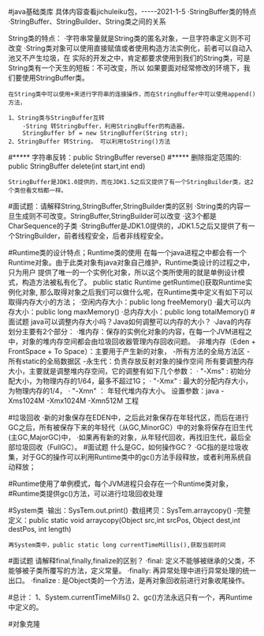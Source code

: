 #java基础类库    具体内容查看jichuleiku包，-----2021-1-5
    ·StringBuffer类的特点
    ·StringBuffer、StringBuilder、String类之间的关系
    
  String类的特点：
        ·字符串常量就是String类的匿名对象，一旦字符串定义则不可改变
        ·String类对象可以使用直接赋值或者使用构造方法实例化，前者可以自动入池又不产生垃圾，在
    实际的开发之中，肯定都要求使用到我们的String类，可是String类有一个天生的短板：不可改变，所以
    如果要面对经常修改的环境下，我们要使用StringBuffer类。
    
    在String类中可以使用+来进行字符串的连接操作，而在StringBuffer中可以使用append()方法，
    
    1、String类与StringBuffer互转
        ·String 转StringBuffer，利用StringBuffer的构造器，
        StringBuffer bf = new StringBuffer(String str);
    2、StringBuffer 转String， 可以利用toString()方法
    
#***** 字符串反转：public StringBuffer reverse() 
#***** 删除指定范围的: public StringBuffer delete(int start,int end)

    StringBuffer是JDK1.0提供的，而在JDK1.5之后又提供了有一个StringBuilder类，这2个类但看文档都一样。
    
    
#面试题：请解释String,StringBuffer,StringBuilder类的区别
    ·String类的内容一旦生成则不可改变。StringBuffer,StringBuilder可以改变
    ·这3个都是CharSequence的子类
    ·StringBuffer是JDK1.0提供的，JDK1.5之后又提供了有一个StringBuilder，前者线程安全，后者非线程安全。
    
    
#Runtime类的设计特点；Runtime类的使用
    在每一个java进程之中都会有一个Runtime对象。由于此类对象有java对象自己维护，Runtime类设计的过程之中，只为用户
    提供了唯一的一个实例化对象，所以这个类所使用的就是单例设计模式，构造方法被私有化了。
        public static Runtime getRuntime()获取Runtime实例化对象,
        那么取得对象之后我们可以做什么呢，在Runtime类中定义有如下可以取得内存大小的方法；
        ·空闲内存大小：public long freeMemory()
        ·最大可以内存大小：public long maxMemory()
        ·总内存大小：public long totalMemory()
#面试题
    java可以调整内存大小吗？Java如何调整可以内存的大小？
        ·Java的内存划分主要有2个部分：
            ·堆内存：保存的实例化对象的内容，在每一个JVM进程之中，对象的堆内存空间都会由垃圾回收器管理内存回收问题。
            ·非堆内存（Eden + FrontSpace + To Space）：主要用于产生新的对象，
                -所有方法的全局方法区
                -所有static的全局数据区
                -永生代：负责存放反射对象的操作空间
        所有要调整内存大小，主要就是调整堆内存空间，它的调整有如下几个参数：
         ·  "-Xms" : 初始分配大小，为物理内存的1/64，最多不超过1G；
         ·  "-Xmx" : 最大的分配内存大小，为物理内存的1/4，
         ·  "-Xmn"  ： 年轻代堆内存大小。
     设置参数：java -Xms1024M -Xmx1024M -Xmn512M 工程
     
#垃圾回收
    ·新的对象保存在EDEN中，之后此对象保存在年轻代区，而后在进行GC之后，所有被保存下来的年轻代（从GC,MinorGC）中的对象将保存在旧生代(主GC,MajorGC)中，
    ·如果再有新的对象，从年轻代回收，再找旧生代，最后全部垃圾回收（FullGC）。
#面试题
    什么是GC，如何操作GC？
        ·GC指的是垃圾收集，对于GC的操作可以利用Runtime类中的gc()方法手段释放，或者利用系统自动释放；
        
#Runtime使用了单例模式，每个JVM进程只会存在一个Runtime类对象，
#Runtime类提供gc()方法，可以进行垃圾回收处理


#System类
    ·输出：SysTem.out.print()
    ·数组拷贝：SysTem.arraycopy()
        -完整定义：public static void arraycopy(Object src,int srcPos, Object dest,int destPos, int length)
        
    再System类中，public static long currentTimeMillis(),获取当前时间
    
    
#面试题
    请解释final,finally,finalize的区别？
    ·final: 定义不能够被继承的父类，不能够被子类所覆写的方法，定义常量。
    ·finally: 再异常处理中进行异常处理的统一出口。
    ·finalize : 是Object类的一个方法，是再对象回收前进行对象收尾操作。
    
#总计：
    1、System.currentTimeMills()
    2、gc()方法永远只有一个，再Runtime中定义的。
    
    
#对象克隆
        
    